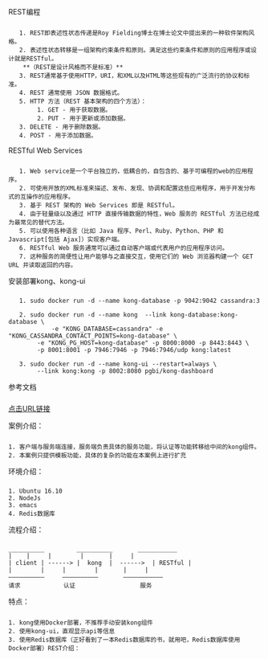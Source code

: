 REST编程
###
       1. REST即表述性状态传递是Roy Fielding博士在博士论文中提出来的一种软件架构风格。
       2. 表述性状态转移是一组架构约束条件和原则。满足这些约束条件和原则的应用程序或设计就是RESTful。
		**（REST是设计风格而不是标准）**
       3. REST通常基于使用HTTP，URI，和XML以及HTML等这些现有的广泛流行的协议和标准。
       4. REST 通常使用 JSON 数据格式。
       5. HTTP 方法（REST 基本架构的四个方法）：
        	1. GET - 用于获取数据。
       		2. PUT - 用于更新或添加数据。
       3. DELETE - 用于删除数据。
       4. POST - 用于添加数据。

RESTful Web Services
###
       1. Web service是一个平台独立的，低耦合的，自包含的、基于可编程的web的应用程序。
       2. 可使用开放的XML标准来描述、发布、发现、协调和配置这些应用程序，用于开发分布式的互操作的应用程序。
       3. 基于 REST 架构的 Web Services 即是 RESTful。
       4. 由于轻量级以及通过 HTTP 直接传输数据的特性，Web 服务的 RESTful 方法已经成为最常见的替代方法。
       5. 可以使用各种语言（比如 Java 程序、Perl、Ruby、Python、PHP 和 Javascript[包括 Ajax]）实现客户端。
       6. RESTful Web 服务通常可以通过自动客户端或代表用户的应用程序访问。
       7. 这种服务的简便性让用户能够与之直接交互，使用它们的 Web 浏览器构建一个 GET URL 并读取返回的内容。

安装部署kong、kong-ui
###
       1. sudo docker run -d --name kong-database -p 9042:9042 cassandra:3

       2. sudo docker run -d --name kong  --link kong-database:kong-database \
       	        -e "KONG_DATABASE=cassandra" -e "KONG_CASSANDRA_CONTACT_POINTS=kong-database" \
    		-e "KONG_PG_HOST=kong-database" -p 8000:8000 -p 8443:8443 \
   	        -p 8001:8001 -p 7946:7946 -p 7946:7946/udp kong:latest

       3. sudo docker run -d --name kong-ui --restart=always \ 
    		--link kong:kong -p 8002:8080 pgbi/kong-dashboard

参考文档
###

[点击URL链接](http://www.cnblogs.com/SummerinShire/category/861287.html)

案例介绍：
###
	1. 客户端与服务端连接，服务端负责具体的服务功能，将认证等功能转移给中间的kong组件。
	2. 本案例只提供模板功能，具体的复杂的功能在本案例上进行扩充

环境介绍：
###
	1. Ubuntu 16.10
	2. NodeJs
	3. emacs
	4. Redis数据库

流程介绍：
###
	__________         __________		___________
	|	 |	   |        |		|	  |
	| client | ------> |  kong  |  ------>  | RESTful |
	|        | 	   |        |  		|	  |
	——————————	   ——————————		———————————
   	请求		      认证                  服务

特点：
###
	1. kong使用Docker部署，不推荐手动安装kong组件
	2. 使用kong-ui，直观显示api等信息
	3. 使用Redis数据库（正好看到了一本Redis数据库的书，就用吧，Redis数据库使用Docker部署）REST介绍：
